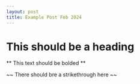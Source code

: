 ```yaml
---
layout: post
title: Example Post Feb 2024
---
```


# This should be a heading

** This text should be bolded **

~~ There should bre a strikethrough here ~~
